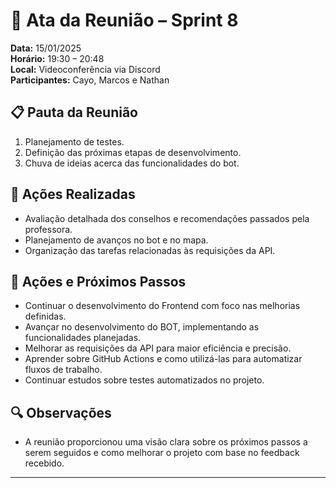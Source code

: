 # 📝 Ata da Reunião – Sprint 8

**Data:** 15/01/2025  
**Horário:** 19:30 – 20:48  
**Local:** Videoconferência via Discord  
**Participantes:** Cayo, Marcos e Nathan

## 📋 Pauta da Reunião
1. Planejamento de testes.
2. Definição das próximas etapas de desenvolvimento.
3. Chuva de ideias acerca das funcionalidades do bot.

## 🚀 Ações Realizadas
- Avaliação detalhada dos conselhos e recomendações passados pela professora.
- Planejamento de avanços no bot e no mapa.
- Organização das tarefas relacionadas às requisições da API.

## 🎯 Ações e Próximos Passos
- Continuar o desenvolvimento do Frontend com foco nas melhorias definidas.
- Avançar no desenvolvimento do BOT, implementando as funcionalidades planejadas.
- Melhorar as requisições da API para maior eficiência e precisão.
- Aprender sobre GitHub Actions e como utilizá-las para automatizar fluxos de trabalho.
- Continuar estudos sobre testes automatizados no projeto.

## 🔍 Observações
- A reunião proporcionou uma visão clara sobre os próximos passos a serem seguidos e como melhorar o projeto com base no feedback recebido.

---
